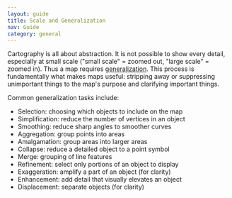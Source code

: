 ```yaml
---
layout: guide
title: Scale and Generalization
nav: Guide
category: general
---
```


Cartography is all about abstraction. It is not possible to show every detail, especially at small scale ("small scale" = zoomed out, "large scale" = zoomed in). Thus a map requires [generalization](http://www.gitta.info/Generalisati/en/html/index.html). This process is fundamentally what makes maps useful: stripping away or suppressing unimportant things to the map's purpose and clarifying important things.


Common generalization tasks include:

- Selection: choosing which objects to include on the map
- Simplification: reduce the number of vertices in an object
- Smoothing: reduce sharp angles to smoother curves
- Aggregation: group points into areas
- Amalgamation: group areas into larger areas
- Collapse: reduce a detailed object to a point symbol
- Merge: grouping of line features
- Refinement: select only portions of an object to display
- Exaggeration: amplify a part of an object (for clarity)
- Enhancement: add detail that visually elevates an object
- Displacement: separate objects (for clarity)
